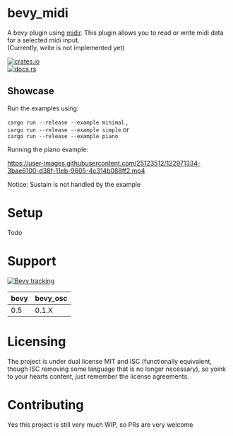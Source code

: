 


# bevy_midi

A bevy plugin using [midir](https://github.com/Boddlnagg/midir). This plugin allows you to read or write midi data for a selected midi input.</br>(Currently, write is not implemented yet)

[![crates.io](https://img.shields.io/crates/v/bevy_midi)](https://crates.io/crates/bevy_midi)</br>[![docs.rs](https://docs.rs/bevy_midi/badge.svg)](https://docs.rs/bevy_midi)

## Showcase

Run the examples using:</br>

`cargo run --release --example minimal`
,</br>
`cargo run --release --example simple` or</br>
`cargo run --release --example piano`

Running the piano example:</br>

https://user-images.githubusercontent.com/25123512/122971334-3bae6100-d38f-11eb-9605-4c314b088ff2.mp4

Notice: Sustain is not handled by the example

# Setup

Todo

# Support
[![Bevy tracking](https://img.shields.io/badge/Bevy%20tracking-released%20version-lightblue)](https://github.com/bevyengine/bevy/blob/main/docs/plugins_guidelines.md#main-branch-tracking)

|bevy|bevy_osc|
|---|---|
|0.5|0.1.X|

# Licensing
The project is under dual license MIT and ISC (functionally equivalent, though ISC removing some language that is no longer necessary), so yoink to your hearts content, just remember the license agreements.

# Contributing
Yes this project is still very much WIP, so PRs are very welcome
